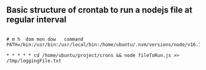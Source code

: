## Basic structure of crontab to run a nodejs file at regular interval
```

# m h  dom mon dow   command
PATH=/bin:/usr/bin:/usr/local/bin:/home/ubuntu/.nvm/versions/node/v16.13.1/bin

* * * * * cd /home/ubuntu/project/crons && node fileToRun.js >> /tmp/loggingFile.txt
```
